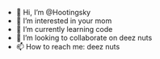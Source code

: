 - 👋 Hi, I’m @Hootingsky
- 👀 I’m interested in your mom
- 🌱 I’m currently learning code
- 💞️ I’m looking to collaborate on deez nuts
- 📫 How to reach me: deez nuts

<!---
Hootingsky/Hootingsky is a ✨ special ✨ repository because its `README.md` (this file) appears on your GitHub profile.
You can click the Preview link to take a look at your changes.
--->
